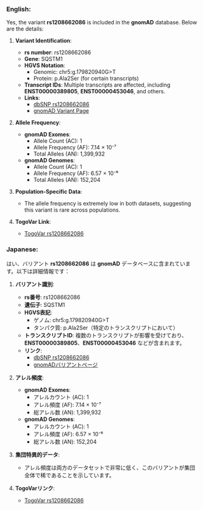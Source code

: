 ### English:
Yes, the variant **rs1208662086** is included in the **gnomAD** database. Below are the details:

1. **Variant Identification**:
   - **rs number**: rs1208662086
   - **Gene**: SQSTM1
   - **HGVS Notation**: 
     - Genomic: chr5:g.179820940G>T
     - Protein: p.Ala2Ser (for certain transcripts)
   - **Transcript IDs**: Multiple transcripts are affected, including **ENST00000389805**, **ENST00000453046**, and others.
   - **Links**:
     - [dbSNP rs1208662086](https://identifiers.org/dbsnp/rs1208662086)
     - [gnomAD Variant Page](https://gnomad.broadinstitute.org/variant/5-179820940-G-T?dataset=gnomad_r4)

2. **Allele Frequency**:
   - **gnomAD Exomes**:
     - Allele Count (AC): 1
     - Allele Frequency (AF): 7.14 × 10⁻⁷
     - Total Alleles (AN): 1,399,932
   - **gnomAD Genomes**:
     - Allele Count (AC): 1
     - Allele Frequency (AF): 6.57 × 10⁻⁶
     - Total Alleles (AN): 152,204

3. **Population-Specific Data**:
   - The allele frequency is extremely low in both datasets, suggesting this variant is rare across populations.

4. **TogoVar Link**:
   - [TogoVar rs1208662086](https://togovar.org)

### Japanese:
はい、バリアント **rs1208662086** は **gnomAD** データベースに含まれています。以下は詳細情報です：

1. **バリアント識別**:
   - **rs番号**: rs1208662086
   - **遺伝子**: SQSTM1
   - **HGVS表記**:
     - ゲノム: chr5:g.179820940G>T
     - タンパク質: p.Ala2Ser（特定のトランスクリプトにおいて）
   - **トランスクリプトID**: 複数のトランスクリプトが影響を受けており、**ENST00000389805**、**ENST00000453046** などが含まれます。
   - **リンク**:
     - [dbSNP rs1208662086](https://identifiers.org/dbsnp/rs1208662086)
     - [gnomADバリアントページ](https://gnomad.broadinstitute.org/variant/5-179820940-G-T?dataset=gnomad_r4)

2. **アレル頻度**:
   - **gnomAD Exomes**:
     - アレルカウント (AC): 1
     - アレル頻度 (AF): 7.14 × 10⁻⁷
     - 総アレル数 (AN): 1,399,932
   - **gnomAD Genomes**:
     - アレルカウント (AC): 1
     - アレル頻度 (AF): 6.57 × 10⁻⁶
     - 総アレル数 (AN): 152,204

3. **集団特異的データ**:
   - アレル頻度は両方のデータセットで非常に低く、このバリアントが集団全体で稀であることを示しています。

4. **TogoVarリンク**:
   - [TogoVar rs1208662086](https://togovar.org)